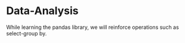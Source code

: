 # Data-Analysis
While learning the pandas library, we will reinforce operations such as select-group by.
